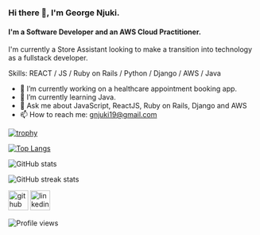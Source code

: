 ### Hi there 👋, I'm George Njuki.
#### I'm a Software Developer and an AWS Cloud Practitioner.
I'm currently a Store Assistant looking to make a transition into technology as a fullstack developer.

Skills: REACT / JS / Ruby on Rails / Python  / Django  / AWS / Java

- 🔭 I’m currently working on a healthcare appointment booking app. 
- 🌱 I’m currently learning Java. 
- 💬 Ask me about JavaScript, ReactJS, Ruby on Rails, Django and AWS 
- 📫 How to reach me: gnjuki19@gmail.com 


[![trophy](https://github-profile-trophy.vercel.app/?username=NjukiG)](https://github.com/ryo-ma/github-profile-trophy)

[![Top Langs](https://github-readme-stats.vercel.app/api/top-langs/?username=NjukiG)](https://github.com/anuraghazra/github-readme-stats)

![GitHub stats](https://github-readme-stats.vercel.app/api?username=NjukiG&show_icons=true)  

![GitHub streak stats](https://streak-stats.demolab.com/?user=NjukiG)  

[<img src='https://cdn.jsdelivr.net/npm/simple-icons@3.0.1/icons/github.svg' alt='github' height='40'>](https://github.com/NjukiG)  [<img src='https://cdn.jsdelivr.net/npm/simple-icons@3.0.1/icons/linkedin.svg' alt='linkedin' height='40'>](https://www.linkedin.com/in/george-njuki/)  

![Profile views](https://gpvc.arturio.dev/NjukiG)  
